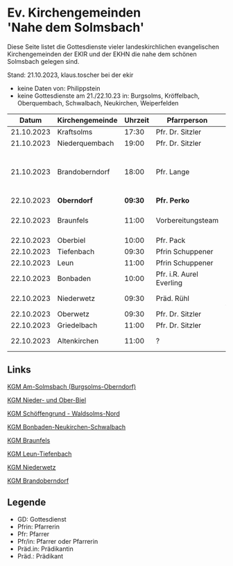 # Ev. Kirchengemeinden<br>'Nahe dem Solmsbach'
Diese Seite listet die Gottesdienste vieler landeskirchlichen evangelischen Kirchengemeinden
der EKIR und der EKHN die nahe dem schönen Solmsbach gelegen sind.

Stand: 21.10.2023, klaus.toscher bei der ekir
- keine Daten von: Philippstein
- keine Gottesdienste am 21./22.10.23 in: Burgsolms, Kröffelbach, Oberquembach, Schwalbach, Neukirchen, Weiperfelden

Datum        | Kirchengemeinde | Uhrzeit    | Pfarrperson       | Veranstaltung |
------------ | --------------- | ---------- | ----------------- | ------------- |
21.10.2023   | Kraftsolms      | 17:30      | Pfr. Dr. Sitzler  | GD            |
21.10.2023   | Niederquembach  | 19:00      | Pfr. Dr. Sitzler  | GD            |
21.10.2023   | Brandoberndorf  | 18:00      | Pfr. Lange        | GD,	Predigtthema: Streitgespräch und Kindersegnung |
22.10.2023   | **Oberndorf**   | **09:30**  | **Pfr. Perko**    | **GD**        | 
22.10.2023   | Braunfels       | 11:00      | Vorbereitungsteam | Mirjam-GD in der Friedenskirche |
22.10.2023   | Oberbiel        | 10:00      | Pfr. Pack         | GD            |
22.10.2023   | Tiefenbach      | 09:30      | Pfrin Schuppener  | GD            |
22.10.2023   | Leun            | 11:00      | Pfrin Schuppener  | GD            |
22.10.2023   | Bonbaden        | 10:00      | Pfr. i.R. Aurel Everling | GD     |
22.10.2023   | Niederwetz      | 09:30      | Präd. Rühl        | GD mit Abendmahl |
22.10.2023   | Oberwetz        | 09:30      | Pfr. Dr. Sitzler  | GD            |
22.10.2023   | Griedelbach     | 11:00      | Pfr. Dr. Sitzler  | GD            |
22.10.2023   | Altenkirchen    | 11:00      | ?                 | Kirmes GD im Zelt |

## Links

[KGM Am-Solmsbach (Burgsolms-Oberndorf)](https://burgsolms.ekir.de)

[KGM Nieder- und Ober-Biel](http://www.kirche-niederbiel.de/termine)

[KGM Schöffengrund - Waldsolms-Nord](https://schoeffengrund-waldsolms.ekir.de)

[KGM Bonbaden-Neukirchen-Schwalbach](https://www.evangelisch-bonbaden-schwalbach-neukirchen.de/gottesdienste/)

[KGM Braunfels](https://www.evangelisch-in-braunfels.de)

[KGM Leun-Tiefenbach](https://ol.wittich.de/titel/1108/)

[KGM Niederwetz](https://www.kirchengemeinde-nwrk.de/gemeinde-info/niederwetz/)

[KGM Brandoberndorf](https://ol.wittich.de/titel/1212/)


## Legende
- GD: Gottesdienst
- Pfrin: Pfarrerin
- Pfr: Pfarrer
- Pfr/in: Pfarrer oder Pfarrerin
- Präd.in: Prädikantin
- Präd.: Prädikant
